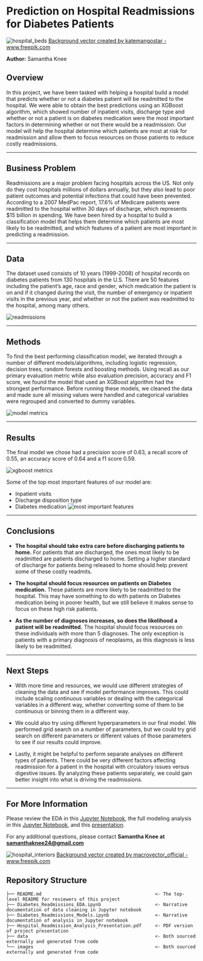 # Prediction on Hospital Readmissions for Diabetes Patients

![hospital_beds](images/hosp_beds.jpg)
<a href="https://www.freepik.com/vectors/background">Background vector created by katemangostar - www.freepik.com</a>

**Author:** Samantha Knee

## Overview

In this project, we have been tasked with helping a hospital build a model that predicts whether or not a diabetes patient will be readmitted to the hospital. We were able to obtain the best predictions using an XGBoost algorithm, which showed number of inpatient visits, discharge type and whether or not a patient is on diabetes medication were the most important factors in determining whether or not there would be a readmission. Our model will help the hospital determine which patients are most at risk for readmission and allow them to focus resources on those patients to reduce costly readmissions.

***

## Business Problem

Readmissions are a major problem facing hospitals across the US. Not only do they cost hospitals millions of dollars annually, but they also lead to poor patient outcomes and potential infections that could have been prevented. According to a 2007 MedPac report, 17.6% of Medicare patients were readmitted to the hospital within 30 days of discharge, which represents $15 billion in spending. We have been hired by a hospital to build a classification model that helps them determine which patients are most likely to be readmitted, and which features of a patient are most important in predicting a readmission.

***

## Data

The dataset used consists of 10 years (1999-2008) of hospital records on diabetes patients from 130 hospitals in the U.S. There are 50 features including the patient’s age, race and gender, which medication the patient is on and if it changed during the visit, the number of emergency or inpatient visits in the previous year, and whether or not the patient was readmitted to the hospital, among many others.

![readmissions](./images/readmissions.png)

***

## Methods

To find the best performing classification model, we iterated through a number of different models/algorithms, including logistic regression, decision trees, random forests and boosting methods. Using recall as our primary evaluation metric while also evaluation precision, accuracy and F1 score, we found the model that used an XGBoost algorithm had the strongest performance. Before running these models, we cleaned the data and made sure all missing values were handled and categorical variables were regrouped and converted to dummy variables.

![model metrics](./images/model_metrics.png)

***

## Results

The final model we chose had a precision score of 0.63, a recall score of 0.55, an accuracy score of 0.64 and a f1 score 0.59.

![xgboost metrics](./images/xgboost_metrics.png)

Some of the top most important features of our model are:
* Inpatient visits
* Discharge disposition type
* Diabetes medication
![most important features](./images/feature_importance.png)

***

## Conclusions

* **The hospital should take extra care before discharging patients to home.** For patients that are discharged, the ones most likely to be readmitted are patients discharged to home. Setting a higher standard of discharge for patients being released to home should help prevent some of these costly readmits.

* **The hospital should focus resources on patients on Diabetes medication.** These patients are more likely to be readmitted to the hospital. This may have something to do with patients on Diabetes medication being in poorer health, but we still believe it makes sense to focus on these high risk patients.

* **As the number of diagnoses increases, so does the likelihood a patient will be readmitted.** The hospital should focus resources on these individuals with more than 5 diagnoses. The only exception is patients with a primary diagnosis of neoplasms, as this diagnosis is less likely to be readmitted.

***

## Next Steps

* With more time and resources, we would use different strategies of cleaning the data and see if model performance improves. This could include scaling continuous variables or dealing with the categorical variables in a different way, whether converting some of them to be continuous or binning them in a different way.

* We could also try using different hyperparameters in our final model. We performed grid search on a number of parameters, but we could try grid search on different parameters or different values of those parameters to see if our results could improve.

* Lastly, it might be helpful to perform separate analyses on different types of patients.  There could be very different factors affecting readmission for a patient in the hospital with circulatory issues versus digestive issues. By analyzing these patients separately, we could gain better insight into what is driving the readmissions.

***

## For More Information

Please review the EDA in this [Jupyter Notebook](./Diabetes_Readmissions_EDA.ipynb), the full modeling analysis in this [Jupyter Notebook](./Diabetes_Readmissions_Models.ipynb), and this [presentation](./Hospital_Readmission_Analysis_Presentation.pdf).

For any additional questions, please contact **Samantha Knee at samanthaknee24@gmail.com**

![hospital_interiors](images/hosp_interior.jpg)
<a href='https://www.freepik.com/vectors/background'>Background vector created by macrovector_official - www.freepik.com</a>


## Repository Structure


```
├── README.md                                          <- The top-level README for reviewers of this project
├── Diabetes_Readmissions_EDA.ipynb                    <- Narrative documentation of data cleaning in Jupyter notebook
├── Diabetes_Readmissions_Models.ipynb                 <- Narrative documentation of analysis in Jupyter notebook
├── Hospital_Readmission_Analysis_Presentation.pdf     <- PDF version of project presentation
├── data                                               <- Both sourced externally and generated from code
└── images                                             <- Both sourced externally and generated from code
```

